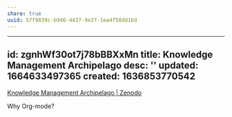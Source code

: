 ```yaml
---
share: true
uuid: 57f9839c-b946-4437-9e37-1ea4f58dd1bd
---
```

---
id: zgnhWf30ot7j78bBBXxMn
title: Knowledge Management Archipelago
desc: ''
updated: 1664633497365
created: 1636853770542
---

[Knowledge Management Archipelago | Zenodo](https://zenodo.org/record/5034809)

Why Org-mode?